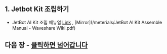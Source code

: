 
  #
  ## 1. Jetbot Kit 조립하기
   - JetBot AI Kit 조립 메뉴얼 [Link](https://www.waveshare.com/wiki/JetBot_AI_Kit_Assemble_Manual) , [Mirror](/meterials/JetBot AI Kit Assemble Manual - Waveshare Wiki.pdf)
  ## 다음 장 - [클릭하면 넘어갑니다](Docs\3_JETBOT_SW_SETUP.md)